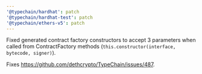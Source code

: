 ```yaml
---
'@typechain/hardhat': patch
'@typechain/hardhat-test': patch
'@typechain/ethers-v5': patch
---
```


Fixed generated contract factory constructors to accept 3 parameters when called from ContractFactory methods
(`this.constructor(interface, bytecode, signer)`).

Fixes https://github.com/dethcrypto/TypeChain/issues/487.
